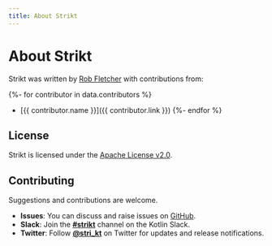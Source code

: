 ```yaml
---
title: About Strikt
---
```


# About Strikt

Strikt was written by [Rob Fletcher](https://github.com/robfletcher) with contributions from:

{%- for contributor in data.contributors %}
* [{{ contributor.name }}]({{ contributor.link }})
{%- endfor %}

## License

Strikt is licensed under the [Apache License v2.0](https://www.apache.org/licenses/LICENSE-2.0.html).

## Contributing

Suggestions and contributions are welcome.

- **Issues**: You can discuss and raise issues on [GitHub](https://github.com/robfletcher/strikt/issues).
- **Slack**: Join the [**#strikt**](https://kotlinlang.slack.com/messages/CAR7KJ96J) channel on the Kotlin Slack.
- **Twitter**: Follow [**@stri_kt**](https://twitter.com/stri_kt) on Twitter for updates and release notifications.

